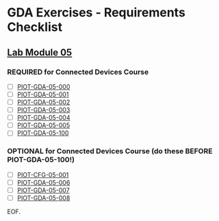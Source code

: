 # GDA Exercises - Requirements Checklist

## [Lab Module 05](https://github.com/orgs/programming-the-iot/projects/1#column-10488421)

### REQUIRED for Connected Devices Course

- [ ] [PIOT-GDA-05-000](https://github.com/programming-the-iot/book-exercise-tasks/issues/38)
- [ ] [PIOT-GDA-05-001](https://github.com/programming-the-iot/book-exercise-tasks/issues/62)
- [ ] [PIOT-GDA-05-002](https://github.com/programming-the-iot/book-exercise-tasks/issues/142)
- [ ] [PIOT-GDA-05-003](https://github.com/programming-the-iot/book-exercise-tasks/issues/64)
- [ ] [PIOT-GDA-05-004](https://github.com/programming-the-iot/book-exercise-tasks/issues/66)
- [ ] [PIOT-GDA-05-005](https://github.com/programming-the-iot/book-exercise-tasks/issues/67)
- [ ] [PIOT-GDA-05-100](https://github.com/programming-the-iot/book-exercise-tasks/issues/36)

### OPTIONAL for Connected Devices Course (do these BEFORE PIOT-GDA-05-100!)

- [ ] [PIOT-CFG-05-001](https://github.com/programming-the-iot/book-exercise-tasks/issues/72)
- [ ] [PIOT-GDA-05-006](https://github.com/programming-the-iot/book-exercise-tasks/issues/65)
- [ ] [PIOT-GDA-05-007](https://github.com/programming-the-iot/book-exercise-tasks/issues/74)
- [ ] [PIOT-GDA-05-008](https://github.com/programming-the-iot/book-exercise-tasks/issues/79)

EOF.

